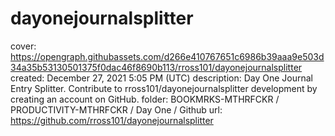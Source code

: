 # dayonejournalsplitter

cover: https://opengraph.githubassets.com/d266e410767651c6986b39aaa9e503d34a35b53130501375f0dac46f8690b113/rross101/dayonejournalsplitter
created: December 27, 2021 5:05 PM (UTC)
description: Day One Journal Entry Splitter. Contribute to rross101/dayonejournalsplitter development by creating an account on GitHub.
folder: BOOKMRKS-MTHRFCKR / PRODUCTIVITY-MTHRFCKR / Day One / Github
url: https://github.com/rross101/dayonejournalsplitter